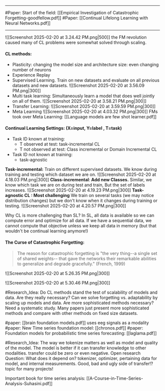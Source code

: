 
---

#Paper: Start of the field: [[Empirical Investigation of Catastrophic Forgetting-goodfellow.pdf]]
#Paper:  [[Continual Lifelong Learning with Neural Networks.pdf]]

---
![[Screenshot 2025-02-20 at 3.24.42 PM.png|500]]
the FM revolution caused many of CL problems were somewhat solved through scaling.

#### CL methods: 
- Plasticity: changing the model size and architecture size: even changing number of neurons
- Experience Replay
- Supervised Learning. Train on new datasets and evaluate on all previous datasets and new datasets. 
![[Screenshot 2025-02-20 at 3.56.09 PM.png|300]]
- Multi task learning: Simultaneously learn a model that does well jointly on all of them.
![[Screenshot 2025-02-20 at 3.58.21 PM.png|300]]
- Transfer Learning:
![[Screenshot 2025-02-20 at 3.59.59 PM.png|300]]
- Meta Learning
![[Screenshot 2025-02-20 at 4.03.32 PM.png|300]]
FMs took over Meta Learning: [[Language models are few shot learner.pdf]]

#### Continual Learning Settings: (X=input, Y=label , T=task)
- Task ID known at training:
	- T observed at test: task-incremental CL
	- T not observed at test: Class incremental or Domain Incremental CL
- Task ID not known at training:
	- task-agnostic

**Task-incremental:** Train on different supervised datasets. We know during training and testing which dataset we are on.
![[Screenshot 2025-02-20 at 4.18.03 PM.png|300]]
**Class-incremental**: **Add new Classes.** Similar, we know which task we are on during test and train, But the set of labels increases. 
![[Screenshot 2025-02-20 at 4.19.23 PM.png|300]]
**Task-agnostic CL : Most challenging**
We train on several tasks (we may notice distribution changes) but we don't know when it changes during training or testing.
![[Screenshot 2025-02-20 at 4.20.57 PM.png|300]]

Why CL is more challenging than SL?
In SL, all data is available so we can compute error and optimize for all data. 
If we have a sequential data, we cannot compute that objective unless we keep all data in memory (but that wouldn't be continual learning anymore!)

#### The Curse of Catastrophic Forgetting:

> The reason for catastrophic forgetting is "the very thing--a single set of shared weights-- that gave the networks their remarkable abilities to generalize and degrade gracefully." (French, 1999)

![[Screenshot 2025-02-20 at 5.26.35 PM.png|300]]


![[Screenshot 2025-02-20 at 5.30.46 PM.png|300]]

#Research_Idea: Do CL methods stand the test of scalability of models and data. Are they really necessary? Can we solve forgetting vs. adaptability by scaling up models and data. Are more sophisticated methods necessary? Need a systematic study. Many papers just present more sophisticated methods and compare with other methods on fixed size datasets.


#paper: [[brain foundation models.pdf]] uses eeg signals as a modality 
#paper: New Time series foundation model: [[chronos.pdf]]
#paper: Foundation models for probabilistic time series forecasting: [[laglama.pdf]]


#Research_Idea: The way we tokenize matters as well as model and quality of the model. The model is better if it can transfer knowledge to other modalities. transfer could be zero or even negative. Open research Question: What does it depend on? tokenizer, optimizer, pertaining data for model, and internal measurements. Good, bad and ugly side of transfer!? topic for many projects!

Important book for time series analysis: [[A-Course-in-Time-Series-Analysis-Suhasini.pdf]]


